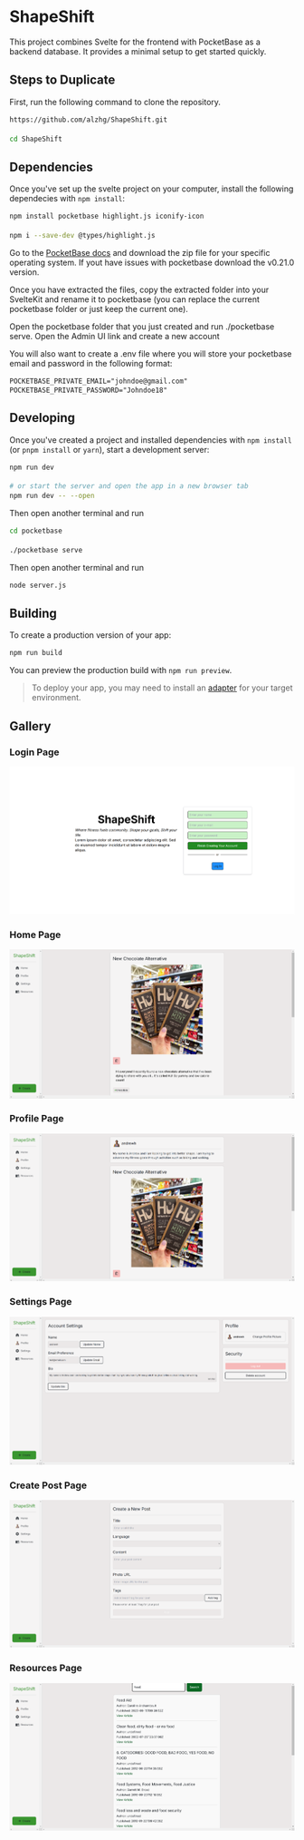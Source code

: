 # ShapeShift
This project combines Svelte for the frontend with PocketBase as a backend database. It provides a minimal setup to get started quickly.

## Steps to Duplicate

First, run the following command to clone the repository.

```bash
https://github.com/alzhg/ShapeShift.git

cd ShapeShift
```

## Dependencies

Once you've set up the svelte project on your computer, install the following dependecies with `npm install`:
```bash
npm install pocketbase highlight.js iconify-icon

npm i --save-dev @types/highlight.js
```

Go to the [PocketBase docs](https://pocketbase.io/docs/) and download the zip file for your specific operating system. If yout have issues with pocketbase download the v0.21.0 version.

Once you have extracted the files, copy the extracted folder into your SvelteKit and rename it to pocketbase (you can replace the current pocketbase folder or just keep the current one).

Open the pocketbase folder that you just created and run ./pocketbase serve. Open the Admin UI link and create a new account

You will also want to create a .env file where you will store your pocketbase email and password in the following format:
```
POCKETBASE_PRIVATE_EMAIL="johndoe@gmail.com"
POCKETBASE_PRIVATE_PASSWORD="Johndoe18"
```

## Developing

Once you've created a project and installed dependencies with `npm install` (or `pnpm install` or `yarn`), start a development server:

```bash
npm run dev

# or start the server and open the app in a new browser tab
npm run dev -- --open
```
Then open another terminal and run

```bash
cd pocketbase

./pocketbase serve
```

Then open another terminal and run

```bash
node server.js
```

## Building

To create a production version of your app:

```bash
npm run build
```

You can preview the production build with `npm run preview`.

> To deploy your app, you may need to install an [adapter](https://kit.svelte.dev/docs/adapters) for your target environment.

## Gallery

### Login Page
![alt text](<gallery/SS Login.png>)

### Home Page
![alt text](gallery/SS%20Home%20Page.png)

### Profile Page
![alt text](gallery/SS%20Profile%20Page.png)

### Settings Page
![alt text](gallery/SS%20Settings%20Page.png)


### Create Post Page
![alt text](<gallery/SS Create Post.png>)

### Resources Page
![alt text](<gallery/SS API.png>)